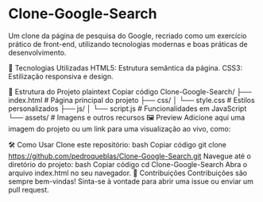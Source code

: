 # Clone-Google-Search

Um clone da página de pesquisa do Google, recriado como um exercício prático de front-end, utilizando tecnologias modernas e boas práticas de desenvolvimento.

🚀 Tecnologias Utilizadas
HTML5: Estrutura semântica da página.
CSS3: Estilização responsiva e design.

📂 Estrutura do Projeto
plaintext
Copiar código
Clone-Google-Search/
├── index.html    # Página principal do projeto
├── css/
│   └── style.css # Estilos personalizados
├── js/
│   └── script.js # Funcionalidades em JavaScript
└── assets/       # Imagens e outros recursos
🖼️ Preview
Adicione aqui uma imagem do projeto ou um link para uma visualização ao vivo, como:


🛠️ Como Usar
Clone este repositório:
bash
Copiar código
git clone https://github.com/pedroqueblas/Clone-Google-Search.git
Navegue até o diretório do projeto:
bash
Copiar código
cd Clone-Google-Search
Abra o arquivo index.html no seu navegador.
🤝 Contribuições
Contribuições são sempre bem-vindas! Sinta-se à vontade para abrir uma issue ou enviar um pull request.
